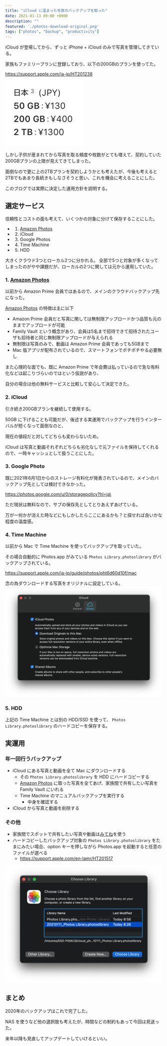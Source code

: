 ```yaml
---
title: "iCloud に溜まった写真のバックアップを取った"
date: 2021-01-13 09:00 +0900
description: ""
featured: './photos-download-original.png'
tags: ["photos", "backup", "productivity"]
---
```


iCloud が登場してから、ずっと iPhone + iCloud のみで写真を管理してきている。

家族もファミリープランに登録しており、以下の200GBのプランを使ってた。

https://support.apple.com/ja-jp/HT201238
![](icloud-storage-pricing.png)

しかし子供が産まれてから写真を取る頻度や枚数がとても増えて、契約していた200GBプランの上限が見えてきてしまった。

面倒なので更に上の2TBプランを契約しようかとも考えたが、今後も考えると2TBでもあまり長続きもしなさそうと思い、これを機会に考えることにした。

このブログでは実際に決定した運用方針を説明する。

## 選定サービス

信頼性とコストの面も考えて、いくつかの対象に分けて保存することにした。

- 1. [Amazon Photos](https://www.amazon.co.jp/b?ie=UTF8&node=5262648051)
- 2. iCloud
- 3. Google Photos
- 4. Time Machine
- 5. HDD

大きくクラウド3つとローカル2つに分かれる。
全部で5つと対象が多くなってしまったのがやや課題だが、ローカルの2つに関しては元から運用していた。

### 1. [Amazon Photos](https://www.amazon.co.jp/b?ie=UTF8&node=5262648051)

以前から Amazon Prime 会員ではあるので、メインのクラウドバックアップ先になった。

[Amazon Photos](https://www.amazon.co.jp/b?ie=UTF8&node=5262648051) の特徴は主に以下

- Amazon Prime 会員だと写真に関しては無制限アップロードかつ品質も元のままでアップロードが可能
- Family Vault という概念があり、会員は5名まで招待できて招待されたユーザも招待者と同じ無制限アップロードが与えられる
- 無制限は写真のみで、動画は Amazon Prime 会員であっても5GBまで
- Mac 版アプリが配布されているので、スマートフォンでポチポチやる必要無し

また心理的な面でも、既に Amazon Prime で年会費は払っているので急な有料化などは起こりづらいのではという仮説があり、

自分の場合は他の無料サービスと比較して安心して決定できた。

### 2. iCloud

引き続き200GBプランを継続して使用する。

50GB に下げることも可能だが、後述する実運用でバックアップを行うインターバルが短くなって面倒なのと、

現在の値段だと対してどちらも変わらないため。

iCloud は写真と動画それぞれどちらも劣化なしで元ファイルを保持してくれるので、一時キャッシュとして扱うことにした。

### 3. Google Photo

既に2021年6月1日からのストレージ有料化が発表されているので、メインのバックアップ先としては検討できなかった。

https://photos.google.com/u/0/storagepolicy?hl=ja\

ただ現状は無料なので、サブの保存先としてとりあえずあげている。

万が一何かが消えた時などにもしかしたらここにあるかも？と探せれば良いかな程度の温度感。

### 4. Time Machine

以前から Mac で Time Machine を使ってバックアップを取っていた。

その場合自動的に Photos.app がみている `Photos Library.photoslibrary` がバックアップされている。

https://support.apple.com/ja-jp/guide/photos/pht6d60d10f/mac

念の為ダウンロードする写真をオリジナルに設定している。
![](photos-download-original.png)

### 5. HDD

上記の Time Machine とは別の HDD/SSD を使って、 `Photos Library.photoslibrary` のハードコピーを保存する。

## 実運用

### 年一回行うバックアップ

- iCloud にある写真と動画を全て Mac にダウンロードする
  - その `Photos Library.photoslibrary` を HDD にハードコピーする
  - [Amazon Photos](https://www.amazon.co.jp/b?ie=UTF8&node=5262648051) に取った写真を全てあげ、家族間で共有したい写真を Family Vault にいれる
  - Time Machine のマニュアルバックアップを実行する
    - 中身を確認する
- iCloud から写真と動画を削除する

### その他

- 家族間でスポットで共有したい写真や動画は[みてね](https://mitene.us)を使う
- ハードコピーしたバックアップ対象の `Photos Library.photoslibrary` をたまにみたい場合、option キーを押しながら Photos.app を起動すると任意のファイルが選べる
  - https://support.apple.com/en-lamr/HT201517

![](photos-choose-library.png)

## まとめ

2020年のバックアップはこれで完了した。

NAS を使うなど他の選択肢も考えたが、時間などの制約もあって今回は見送った。

来年以降も見直してアップデートしていけるといい。